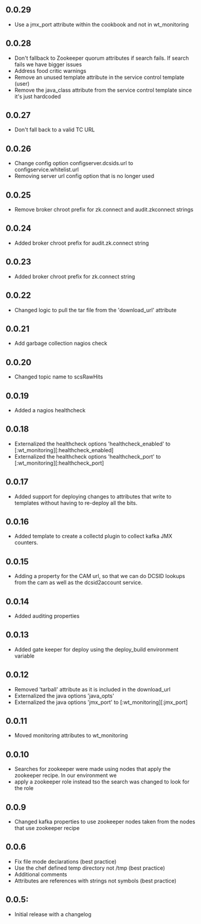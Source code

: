 ## 0.0.29
* Use a jmx_port attribute within the cookbook and not in wt_monitoring

## 0.0.28
* Don't fallback to Zookeeper quorum attributes if search fails.  If search fails we have bigger issues
* Address food critic warnings
* Remove an unused template attribute in the service control template (user)
* Remove the java_class attribute from the service control template since it's just hardcoded

## 0.0.27
* Don't fall back to a valid TC URL

## 0.0.26
* Change config option configserver.dcsids.url to configservice.whitelist.url
* Removing server url config option that is no longer used

## 0.0.25
* Remove broker chroot prefix for zk.connect and audit.zkconnect strings

## 0.0.24
* Added broker chroot prefix for audit.zk.connect string

## 0.0.23
* Added broker chroot prefix for zk.connect string

## 0.0.22
* Changed logic to pull the tar file from the 'download_url' attribute

## 0.0.21
* Add garbage collection nagios check

## 0.0.20
* Changed topic name to scsRawHits

## 0.0.19
* Added a nagios healthcheck

## 0.0.18
* Externalized the healthcheck options 'healthcheck_enabled' to [:wt_monitoring][:healthcheck_enabled]
* Externalized the healthcheck options 'healthcheck_port' to [:wt_monitoring][:healthcheck_port]

## 0.0.17
* Added support for deploying changes to attributes that write to templates without having to re-deploy all the bits.

## 0.0.16
* Added template to create a collectd plugin to collect kafka JMX counters.

## 0.0.15
* Adding a property for the CAM url, so that we can do DCSID lookups from the cam as well as the dcsid2account service.

## 0.0.14
* Added auditing properties

## 0.0.13
* Added gate keeper for deploy using the deploy_build environment variable

## 0.0.12
* Removed 'tarball' attribute as it is included in the download_url
* Externalized the java options 'java_opts'
* Externalized the java options 'jmx_port' to [:wt_monitoring][:jmx_port]

## 0.0.11
* Moved monitoring attributes to wt_monitoring

## 0.0.10
* Searches for zookeeper were made using nodes that apply the zookeeper recipe. In our environment we
* apply a zookeeper role instead tso the search was changed to look for the role

## 0.0.9
* Changed kafka properties to use zookeeper nodes taken from the nodes that use zookeeper recipe

## 0.0.6
* Fix file mode declarations (best practice)
* Use the chef defined temp directory not /tmp (best practice)
* Additional comments
* Attributes are references with strings not symbols (best practice)


## 0.0.5:
* Initial release with a changelog